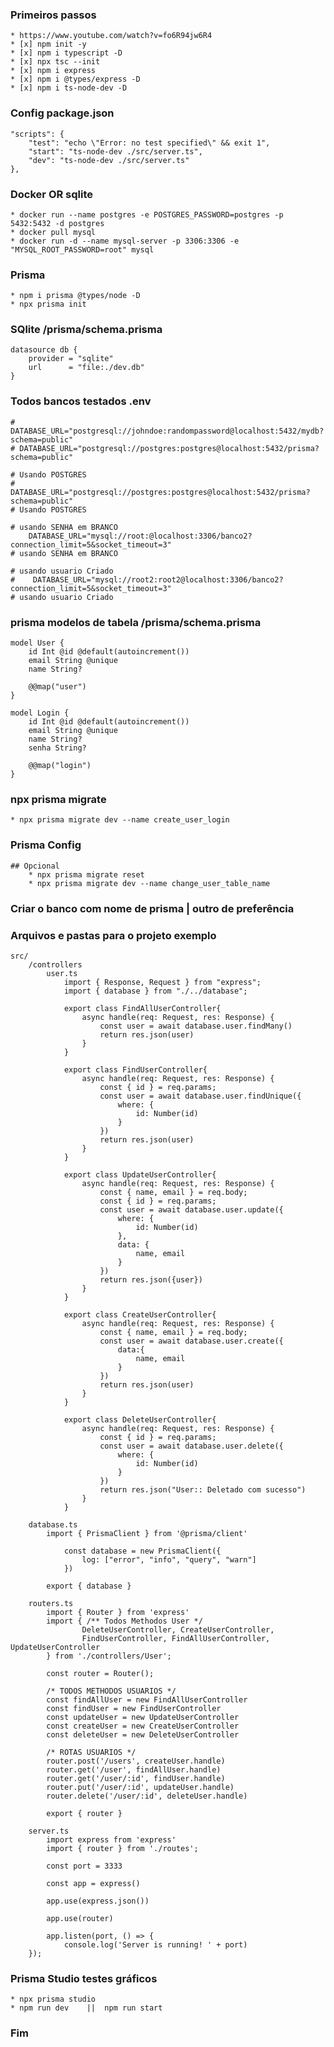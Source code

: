 ### Primeiros passos
    * https://www.youtube.com/watch?v=fo6R94jw6R4
    * [x] npm init -y
    * [x] npm i typescript -D
    * [x] npx tsc --init
    * [x] npm i express
    * [x] npm i @types/express -D
    * [x] npm i ts-node-dev -D
### Config package.json
    "scripts": {
        "test": "echo \"Error: no test specified\" && exit 1",
        "start": "ts-node-dev ./src/server.ts",
        "dev": "ts-node-dev ./src/server.ts"
    },
### Docker OR sqlite
    * docker run --name postgres -e POSTGRES_PASSWORD=postgres -p 5432:5432 -d postgres
    * docker pull mysql
    * docker run -d --name mysql-server -p 3306:3306 -e "MYSQL_ROOT_PASSWORD=root" mysql
### Prisma
    * npm i prisma @types/node -D
    * npx prisma init

### SQlite /prisma/schema.prisma
    datasource db {
        provider = "sqlite"
        url      = "file:./dev.db"
    }
### Todos bancos testados .env
    # DATABASE_URL="postgresql://johndoe:randompassword@localhost:5432/mydb?schema=public"
    # DATABASE_URL="postgresql://postgres:postgres@localhost:5432/prisma?schema=public"

    # Usando POSTGRES
    #    DATABASE_URL="postgresql://postgres:postgres@localhost:5432/prisma?schema=public"
    # Usando POSTGRES

    # usando SENHA em BRANCO
        DATABASE_URL="mysql://root:@localhost:3306/banco2?connection_limit=5&socket_timeout=3"
    # usando SENHA em BRANCO

    # usando usuario Criado
    #    DATABASE_URL="mysql://root2:root2@localhost:3306/banco2?connection_limit=5&socket_timeout=3"
    # usando usuario Criado

### prisma modelos de tabela   /prisma/schema.prisma
    model User {
        id Int @id @default(autoincrement())
        email String @unique
        name String?

        @@map("user")
    }

    model Login {
        id Int @id @default(autoincrement())
        email String @unique
        name String?
        senha String?

        @@map("login")
    }
### npx prisma migrate
    * npx prisma migrate dev --name create_user_login
        
### Prisma Config
    ## Opcional 
        * npx prisma migrate reset
        * npx prisma migrate dev --name change_user_table_name

### Criar o banco com nome de prisma | outro de preferência

### Arquivos e pastas para o projeto exemplo
    src/
        /controllers
            user.ts
                import { Response, Request } from "express";
                import { database } from "./../database";

                export class FindAllUserController{
                    async handle(req: Request, res: Response) {
                        const user = await database.user.findMany()
                        return res.json(user)
                    }
                }

                export class FindUserController{
                    async handle(req: Request, res: Response) {
                        const { id } = req.params;
                        const user = await database.user.findUnique({
                            where: {
                                id: Number(id)
                            }
                        })
                        return res.json(user)
                    }
                }

                export class UpdateUserController{
                    async handle(req: Request, res: Response) {
                        const { name, email } = req.body;
                        const { id } = req.params;
                        const user = await database.user.update({
                            where: {
                                id: Number(id)
                            },
                            data: {
                                name, email
                            }
                        })
                        return res.json({user})
                    }
                }

                export class CreateUserController{
                    async handle(req: Request, res: Response) {
                        const { name, email } = req.body;
                        const user = await database.user.create({
                            data:{
                                name, email
                            }
                        })
                        return res.json(user)
                    }
                }

                export class DeleteUserController{
                    async handle(req: Request, res: Response) {
                        const { id } = req.params;
                        const user = await database.user.delete({
                            where: {
                                id: Number(id)
                            }
                        })
                        return res.json("User:: Deletado com sucesso")
                    }
                }
    
        database.ts
            import { PrismaClient } from '@prisma/client'

                const database = new PrismaClient({
                    log: ["error", "info", "query", "warn"]
                })

            export { database }

        routers.ts
            import { Router } from 'express'
            import { /** Todos Methodos User */
                    DeleteUserController, CreateUserController, 
                    FindUserController, FindAllUserController, UpdateUserController 
            } from './controllers/User';

            const router = Router();

            /* TODOS METHODOS USUARIOS */
            const findAllUser = new FindAllUserController
            const findUser = new FindUserController
            const updateUser = new UpdateUserController
            const createUser = new CreateUserController
            const deleteUser = new DeleteUserController

            /* ROTAS USUARIOS */
            router.post('/users', createUser.handle)
            router.get('/user', findAllUser.handle)
            router.get('/user/:id', findUser.handle)
            router.put('/user/:id', updateUser.handle)
            router.delete('/user/:id', deleteUser.handle)

            export { router }

        server.ts
            import express from 'express'
            import { router } from './routes';

            const port = 3333

            const app = express()

            app.use(express.json())

            app.use(router)

            app.listen(port, () => {
                console.log('Server is running! ' + port)
        });
    
### Prisma Studio testes gráficos
    * npx prisma studio
    * npm run dev    ||  npm run start

### Fim
